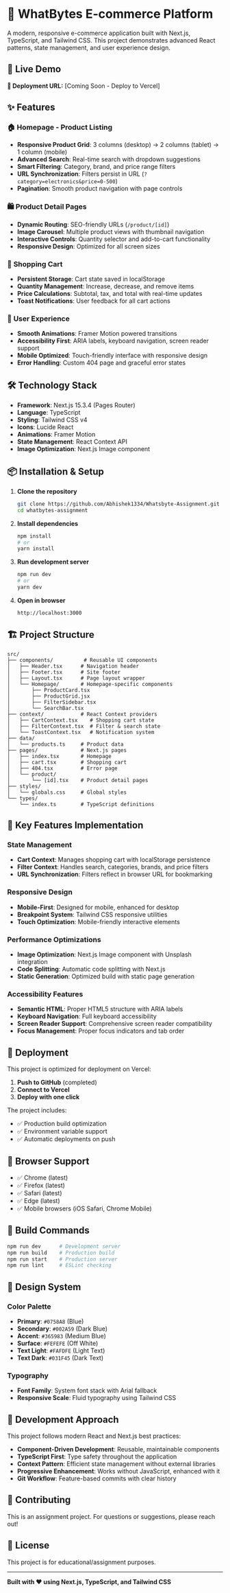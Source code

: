 # 🛒 WhatBytes E-commerce Platform

A modern, responsive e-commerce application built with Next.js, TypeScript, and Tailwind CSS. This project demonstrates advanced React patterns, state management, and user experience design.

## 🚀 Live Demo

**🔗 Deployment URL:** [Coming Soon - Deploy to Vercel]

## ✨ Features

### 🏠 **Homepage - Product Listing**
- **Responsive Product Grid**: 3 columns (desktop) → 2 columns (tablet) → 1 column (mobile)
- **Advanced Search**: Real-time search with dropdown suggestions
- **Smart Filtering**: Category, brand, and price range filters
- **URL Synchronization**: Filters persist in URL (`?category=electronics&price=0-500`)
- **Pagination**: Smooth product navigation with page controls

### 🛍️ **Product Detail Pages**
- **Dynamic Routing**: SEO-friendly URLs (`/product/[id]`)
- **Image Carousel**: Multiple product views with thumbnail navigation
- **Interactive Controls**: Quantity selector and add-to-cart functionality
- **Responsive Design**: Optimized for all screen sizes

### 🛒 **Shopping Cart**
- **Persistent Storage**: Cart state saved in localStorage
- **Quantity Management**: Increase, decrease, and remove items
- **Price Calculations**: Subtotal, tax, and total with real-time updates
- **Toast Notifications**: User feedback for all cart actions

### 🎨 **User Experience**
- **Smooth Animations**: Framer Motion powered transitions
- **Accessibility First**: ARIA labels, keyboard navigation, screen reader support
- **Mobile Optimized**: Touch-friendly interface with responsive design
- **Error Handling**: Custom 404 page and graceful error states

## 🛠️ Technology Stack

- **Framework**: Next.js 15.3.4 (Pages Router)
- **Language**: TypeScript
- **Styling**: Tailwind CSS v4
- **Icons**: Lucide React
- **Animations**: Framer Motion
- **State Management**: React Context API
- **Image Optimization**: Next.js Image component

## 📦 Installation & Setup

1. **Clone the repository**
   ```bash
   git clone https://github.com/Abhishek1334/Whatsbyte-Assignment.git
   cd whatbytes-assignment
   ```

2. **Install dependencies**
   ```bash
   npm install
   # or
   yarn install
   ```

3. **Run development server**
   ```bash
   npm run dev
   # or
   yarn dev
   ```

4. **Open in browser**
   ```
   http://localhost:3000
   ```

## 🏗️ Project Structure

```
src/
├── components/          # Reusable UI components
│   ├── Header.tsx      # Navigation header
│   ├── Footer.tsx      # Site footer
│   ├── Layout.tsx      # Page layout wrapper
│   └── Homepage/       # Homepage-specific components
│       ├── ProductCard.tsx
│       ├── ProductGrid.jsx
│       ├── FilterSidebar.tsx
│       └── SearchBar.tsx
├── context/            # React Context providers
│   ├── CartContext.tsx    # Shopping cart state
│   ├── FilterContext.tsx  # Filter & search state
│   └── ToastContext.tsx   # Notification system
├── data/
│   └── products.ts     # Product data
├── pages/              # Next.js pages
│   ├── index.tsx       # Homepage
│   ├── cart.tsx        # Shopping cart
│   ├── 404.tsx         # Error page
│   └── product/
│       └── [id].tsx    # Product detail pages
├── styles/
│   └── globals.css     # Global styles
└── types/
    └── index.ts        # TypeScript definitions
```

## 🎯 Key Features Implementation

### **State Management**
- **Cart Context**: Manages shopping cart with localStorage persistence
- **Filter Context**: Handles search, categories, brands, and price filters
- **URL Synchronization**: Filters reflect in browser URL for bookmarking

### **Responsive Design**
- **Mobile-First**: Designed for mobile, enhanced for desktop
- **Breakpoint System**: Tailwind CSS responsive utilities
- **Touch Optimization**: Mobile-friendly interactive elements

### **Performance Optimizations**
- **Image Optimization**: Next.js Image component with Unsplash integration
- **Code Splitting**: Automatic code splitting with Next.js
- **Static Generation**: Optimized build with static page generation

### **Accessibility Features**
- **Semantic HTML**: Proper HTML5 structure with ARIA labels
- **Keyboard Navigation**: Full keyboard accessibility
- **Screen Reader Support**: Comprehensive screen reader compatibility
- **Focus Management**: Proper focus indicators and tab order

## 🚀 Deployment

This project is optimized for deployment on Vercel:

1. **Push to GitHub** (completed)
2. **Connect to Vercel**
3. **Deploy with one click**

The project includes:
- ✅ Production build optimization
- ✅ Environment variable support
- ✅ Automatic deployments on push

## 📱 Browser Support

- ✅ Chrome (latest)
- ✅ Firefox (latest)
- ✅ Safari (latest)
- ✅ Edge (latest)
- ✅ Mobile browsers (iOS Safari, Chrome Mobile)

## 🔧 Build Commands

```bash
npm run dev      # Development server
npm run build    # Production build
npm run start    # Production server
npm run lint     # ESLint checking
```

## 🎨 Design System

### **Color Palette**
- **Primary**: `#0758A8` (Blue)
- **Secondary**: `#002A59` (Dark Blue)
- **Accent**: `#365983` (Medium Blue)
- **Surface**: `#FEFEFE` (Off White)
- **Text Light**: `#FAFDFE` (Light Text)
- **Text Dark**: `#031F45` (Dark Text)

### **Typography**
- **Font Family**: System font stack with Arial fallback
- **Responsive Scale**: Fluid typography using Tailwind CSS

## 📝 Development Approach

This project follows modern React and Next.js best practices:

- **Component-Driven Development**: Reusable, maintainable components
- **TypeScript First**: Type safety throughout the application
- **Context Pattern**: Efficient state management without external libraries
- **Progressive Enhancement**: Works without JavaScript, enhanced with it
- **Git Workflow**: Feature-based commits with clear history

## 🤝 Contributing

This is an assignment project. For questions or suggestions, please reach out!

## 📄 License

This project is for educational/assignment purposes.

---

**Built with ❤️ using Next.js, TypeScript, and Tailwind CSS**
